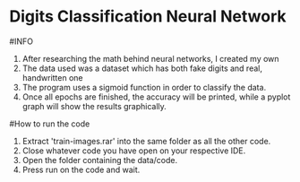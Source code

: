 # Digits Classification Neural Network

#INFO

1. After researching the math behind neural networks, I created my own
2. The data used was a dataset which has both fake digits and real, handwritten one
3. The program uses a sigmoid function in order to classify the data.
4. Once all epochs are finished, the accuracy will be printed, while a pyplot graph will show the results graphically. 

#How to run the code

1. Extract 'train-images.rar' into the same folder as all the other code.
2. Close whatever code you have open on your respective IDE.
3. Open the folder containing the data/code.
4. Press run on the code and wait.
